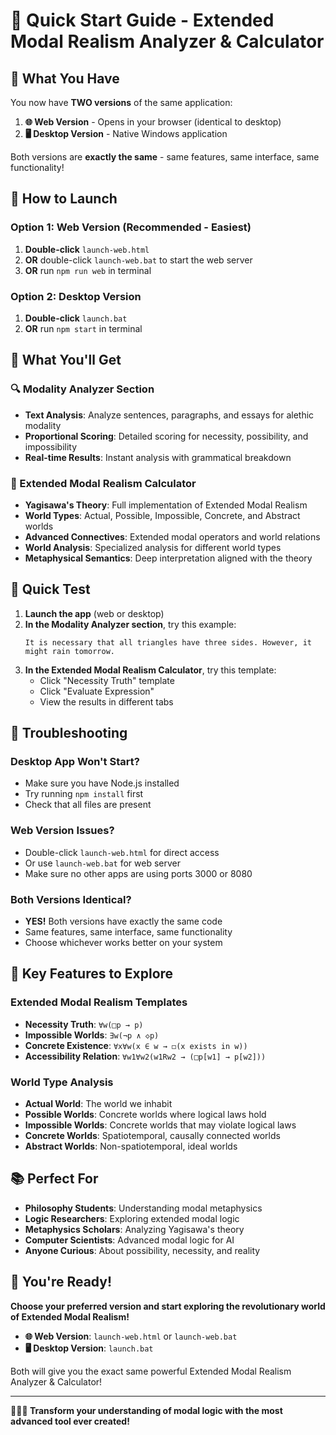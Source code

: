 # 🚀 Quick Start Guide - Extended Modal Realism Analyzer & Calculator

## 🎯 **What You Have**

You now have **TWO versions** of the same application:

1. **🌐 Web Version** - Opens in your browser (identical to desktop)
2. **🖥️ Desktop Version** - Native Windows application

Both versions are **exactly the same** - same features, same interface, same functionality!

## 🚀 **How to Launch**

### **Option 1: Web Version (Recommended - Easiest)**
1. **Double-click** `launch-web.html` 
2. **OR** double-click `launch-web.bat` to start the web server
3. **OR** run `npm run web` in terminal

### **Option 2: Desktop Version**
1. **Double-click** `launch.bat`
2. **OR** run `npm start` in terminal

## 🌟 **What You'll Get**

### **🔍 Modality Analyzer Section**
- **Text Analysis**: Analyze sentences, paragraphs, and essays for alethic modality
- **Proportional Scoring**: Detailed scoring for necessity, possibility, and impossibility
- **Real-time Results**: Instant analysis with grammatical breakdown

### **🧮 Extended Modal Realism Calculator**
- **Yagisawa's Theory**: Full implementation of Extended Modal Realism
- **World Types**: Actual, Possible, Impossible, Concrete, and Abstract worlds
- **Advanced Connectives**: Extended modal operators and world relations
- **World Analysis**: Specialized analysis for different world types
- **Metaphysical Semantics**: Deep interpretation aligned with the theory

## 🎯 **Quick Test**

1. **Launch the app** (web or desktop)
2. **In the Modality Analyzer section**, try this example:
   ```
   It is necessary that all triangles have three sides. However, it might rain tomorrow.
   ```
3. **In the Extended Modal Realism Calculator**, try this template:
   - Click "Necessity Truth" template
   - Click "Evaluate Expression"
   - View the results in different tabs

## 🔧 **Troubleshooting**

### **Desktop App Won't Start?**
- Make sure you have Node.js installed
- Try running `npm install` first
- Check that all files are present

### **Web Version Issues?**
- Double-click `launch-web.html` for direct access
- Or use `launch-web.bat` for web server
- Make sure no other apps are using ports 3000 or 8080

### **Both Versions Identical?**
- **YES!** Both versions have exactly the same code
- Same features, same interface, same functionality
- Choose whichever works better on your system

## 🌟 **Key Features to Explore**

### **Extended Modal Realism Templates**
- **Necessity Truth**: `∀w(□p → p)`
- **Impossible Worlds**: `∃w(¬p ∧ ◇p)`
- **Concrete Existence**: `∀x∀w(x ∈ w → ◻(x exists in w))`
- **Accessibility Relation**: `∀w1∀w2(w1Rw2 → (□p[w1] → p[w2]))`

### **World Type Analysis**
- **Actual World**: The world we inhabit
- **Possible Worlds**: Concrete worlds where logical laws hold
- **Impossible Worlds**: Concrete worlds that may violate logical laws
- **Concrete Worlds**: Spatiotemporal, causally connected worlds
- **Abstract Worlds**: Non-spatiotemporal, ideal worlds

## 📚 **Perfect For**

- **Philosophy Students**: Understanding modal metaphysics
- **Logic Researchers**: Exploring extended modal logic
- **Metaphysics Scholars**: Analyzing Yagisawa's theory
- **Computer Scientists**: Advanced modal logic for AI
- **Anyone Curious**: About possibility, necessity, and reality

## 🎉 **You're Ready!**

**Choose your preferred version and start exploring the revolutionary world of Extended Modal Realism!**

- **🌐 Web Version**: `launch-web.html` or `launch-web.bat`
- **🖥️ Desktop Version**: `launch.bat`

Both will give you the exact same powerful Extended Modal Realism Analyzer & Calculator!

---

**🚀🧮✨ Transform your understanding of modal logic with the most advanced tool ever created!**

